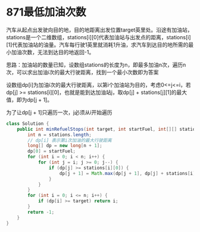 # 871最低加油次数

​        汽车从起点出发驶向目的地，目的地距离出发位置target英里处。沿途有加油站，stations是一个二维数组，stations[i][0]代表加油站与出发点的距离，stations[i][1]代表加油站的油量。汽车每行驶1英里就消耗1升油，求汽车到达目的地所需的最小加油次数，无法到达目的地返回-1。

​        思路：加油站的数量已知，设数组stations的长度为n，即最多加油n次，遍历n次，可以求出加油i次的最大行驶距离，找到一个最小次数即为答案

​       设数组dp[i]为加油i次的最大行驶距离，以第i个加油站为目的，考虑0<=j<=i，若dp[j] >= stations[i][0]，也就是能到达加油站j，取dp[j] + stations[j][1]的最大值，即为dp[j + 1]。

为了让dp[j + 1]只遍历一次，j必须从i开始遍历

```java
class Solution {
    public int minRefuelStops(int target, int startFuel, int[][] stations) {
        int n = stations.length;
        // dp[i] 表示第i次加油的最大行驶距离
        long[] dp = new long[n + 1];
        dp[0] = startFuel;
        for (int i = 0; i < n; i++) {
            for (int j = i; j >= 0; j--) {
                if (dp[j] >= stations[i][0]) {
                    dp[j + 1] = Math.max(dp[j + 1], dp[j] + stations[i][1]);
                }
            }
        }
        for (int i = 0; i <= n; i++) {
            if (dp[i] >= target) return i;
        }
        return -1;
    }
}
```

